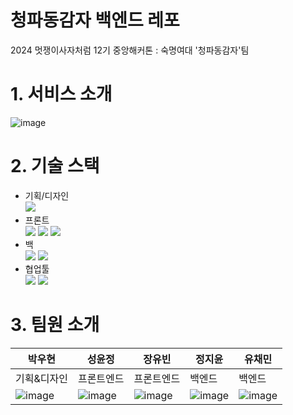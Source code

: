# 청파동감자 백엔드 레포
2024 멋쟁이사자처럼 12기 중앙해커톤 : 숙명여대 '청파동감자'팀

# 1. 서비스 소개
![image](https://github.com/user-attachments/assets/ce43bc66-2170-495c-8fa0-e1a8d1779003)

# 2. 기술 스택
- 기획/디자인<br/><img src="https://img.shields.io/badge/figma-F24E1E?style=for-the-badge&logo=figma&logoColor=white">
- 프론트<br/>
<img src="https://img.shields.io/badge/css-1572B6?style=for-the-badge&logo=css3&logoColor=white"> <img src="https://img.shields.io/badge/javascript-F7DF1E?style=for-the-badge&logo=javascript&logoColor=black"> <img src="https://img.shields.io/badge/react-61DAFB?style=for-the-badge&logo=react&logoColor=black"> 
- 백<br/><img src="https://img.shields.io/badge/python-3776AB?style=for-the-badge&logo=python&logoColor=white"> <img src="https://img.shields.io/badge/django-092E20?style=for-the-badge&logo=django&logoColor=white">
- 협업툴<br/><img src="https://img.shields.io/badge/github-181717?style=for-the-badge&logo=github&logoColor=white"> <img src="https://img.shields.io/badge/notion-000000?style=for-the-badge&logo=notion&logoColor=white">

# 3. 팀원 소개
|박우현|성윤정|장유빈|정지윤|유채민|
|------|-----|------|------|------|
|기획&디자인|프론트엔드|프론트엔드|백엔드|백엔드|
|![image](https://github.com/user-attachments/assets/65f126ae-ced5-481c-9581-77dc360d1a5c)|![image](https://github.com/user-attachments/assets/1167885c-5dd5-4380-8087-9908f302b8a9)|![image](https://github.com/user-attachments/assets/6ba8d460-1961-4e70-8a3f-7996a5c68834)|![image](https://github.com/user-attachments/assets/de293745-9521-49fe-bf22-6a2be869fbc6)|![image](https://github.com/user-attachments/assets/530bbbe8-4f62-43ed-8a25-becf22c67c56)|




